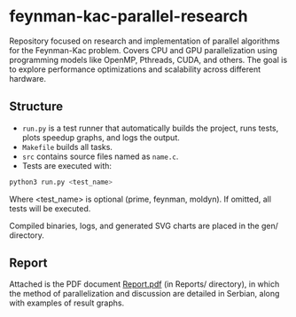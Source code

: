 # feynman-kac-parallel-research

Repository focused on research and implementation of parallel algorithms for the Feynman-Kac problem. Covers CPU and GPU parallelization using programming models like OpenMP, Pthreads, CUDA, and others. The goal is to explore performance optimizations and scalability across different hardware.

## Structure

- `run.py` is a test runner that automatically builds the project, runs tests, plots speedup graphs, and logs the output.  
- `Makefile` builds all tasks.  
- `src` contains source files named as `name.c`.  
- Tests are executed with:

```bash
python3 run.py <test_name>
```

Where <test_name> is optional (prime, feynman, moldyn). If omitted, all tests will be executed.

Compiled binaries, logs, and generated SVG charts are placed in the gen/ directory.

## Report

Attached is the PDF document [Report.pdf](./Reports/Report.pdf) (in Reports/ directory), in which the method of parallelization and discussion are detailed in Serbian, along with examples of result graphs.
